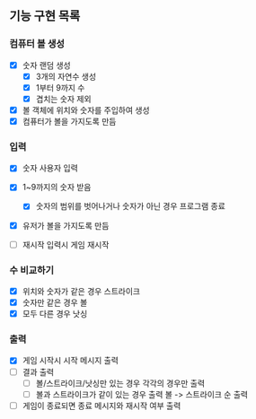 ## 기능 구현 목록

### 컴퓨터 볼 생성
- [X] 숫자 랜덤 생성
  - [X] 3개의 자연수 생성
  - [X] 1부터 9까지 수
  - [X] 겹치는 숫자 제외

- [X] 볼 객체에 위치와 숫자를 주입하여 생성
- [X] 컴퓨터가 볼을 가지도록 만듬

### 입력
- [X] 숫자 사용자 입력
- [X] 1~9까지의 숫자 받음
  - [X] 숫자의 범위를 벗어나거나 숫자가 아닌 경우 프로그램 종료
- [X] 유저가 볼을 가지도록 만듬

- [ ] 재시작 입력시 게임 재시작


### 수 비교하기
- [X] 위치와 숫자가 같은 경우 스트라이크
- [X] 숫자만 같은 경우 볼
- [X] 모두 다른 경우 낫싱

### 출력
- [X] 게임 시작시 시작 메시지 출력
- [ ] 결과 출력
  - [ ] 볼/스트라이크/낫싱만 있는 경우 각각의 경우만 출력
  - [ ] 볼과 스트라이크가 같이 있는 경우 출력 볼 -> 스트라이크 순 출력

- [ ] 게임이 종료되면 종료 메시지와 재시작 여부 출력